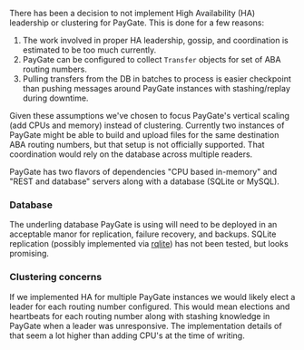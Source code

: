 There has been a decision to not implement High Availability (HA) leadership or clustering for PayGate. This is done for a few reasons:

1. The work involved in proper HA leadership, gossip, and coordination is estimated to be too much currently.
1. PayGate can be configured to collect `Transfer` objects for set of ABA routing numbers.
1. Pulling transfers from the DB in batches to process is easier checkpoint than pushing messages around PayGate instances with stashing/replay during downtime.

Given these assumptions we've chosen to focus PayGate's vertical scaling (add CPUs and memory) instead of clustering. Currently two instances of PayGate might be able to build and upload files for the same destination ABA routing numbers, but that setup is not officially supported. That coordination would rely on the database across multiple readers.

PayGate has two flavors of dependencies "CPU based in-memory" and "REST and database" servers along with a database (SQLite or MySQL).

### Database

The underling database PayGate is using will need to be deployed in an acceptable manor for replication, failure recovery, and backups. SQLite replication (possibly implemented via [rqlite](https://github.com/rqlite/rqlite)) has not been tested, but looks promising.

### Clustering concerns

If we implemented HA for multiple PayGate instances we would likely elect a leader for each routing number configured. This would mean elections and heartbeats for each routing number along with stashing knowledge in PayGate when a leader was unresponsive. The implementation details of that seem a lot higher than adding CPU's at the time of writing.
